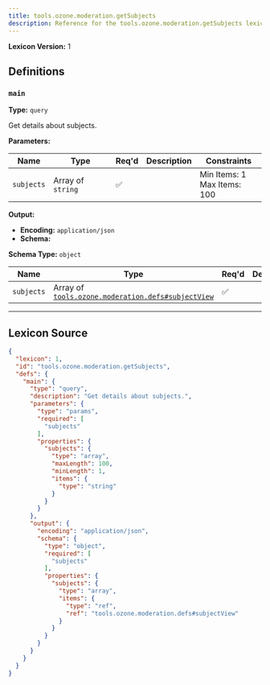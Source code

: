 ```yaml
---
title: tools.ozone.moderation.getSubjects
description: Reference for the tools.ozone.moderation.getSubjects lexicon
---
```

**Lexicon Version:** 1

## Definitions

<a name="main"></a>
### `main`

**Type:** `query`

Get details about subjects.

**Parameters:**

| Name | Type | Req'd  | Description | Constraints |
|------|------|----------|-------------|-------------|
| `subjects` | Array of `string` | ✅  |  | Min Items: 1<br/>Max Items: 100 |
**Output:**

- **Encoding:** `application/json`
- **Schema:**

**Schema Type:** `object`

| Name | Type | Req'd  | Description | Constraints |
|------|------|----------|-------------|-------------|
| `subjects` | Array of [`tools.ozone.moderation.defs#subjectView`](/lexicons/tools/ozone/moderation/defs#subjectView) | ✅  |  |  |

---

## Lexicon Source
```json
{
  "lexicon": 1,
  "id": "tools.ozone.moderation.getSubjects",
  "defs": {
    "main": {
      "type": "query",
      "description": "Get details about subjects.",
      "parameters": {
        "type": "params",
        "required": [
          "subjects"
        ],
        "properties": {
          "subjects": {
            "type": "array",
            "maxLength": 100,
            "minLength": 1,
            "items": {
              "type": "string"
            }
          }
        }
      },
      "output": {
        "encoding": "application/json",
        "schema": {
          "type": "object",
          "required": [
            "subjects"
          ],
          "properties": {
            "subjects": {
              "type": "array",
              "items": {
                "type": "ref",
                "ref": "tools.ozone.moderation.defs#subjectView"
              }
            }
          }
        }
      }
    }
  }
}
```
